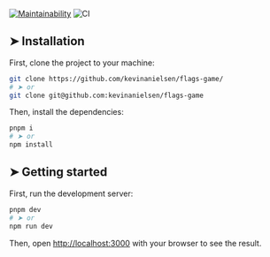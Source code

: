 [![Maintainability](https://api.codeclimate.com/v1/badges/393ff6669db5798ee124/maintainability)](https://codeclimate.com/github/kevinanielsen/flags-game/maintainability)
![CI](https://github.com/kevinanielsen/flags-game/actions/workflows/ci.yml/badge.svg)

<!-- ⚠️ This README has been generated from the file(s) "blueprint.md" ⚠️-->

## ➤ Installation

First, clone the project to your machine:

```bash
git clone https://github.com/kevinanielsen/flags-game/
# ➤ or
git clone git@github.com:kevinanielsen/flags-game
```

Then, install the dependencies:

```bash
pnpm i
# ➤ or
npm install
```

## ➤ Getting started

First, run the development server:

```bash
pnpm dev
# ➤ or
npm run dev
```

Then, open [http://localhost:3000](http://localhost:3000) with your browser to see the result.
